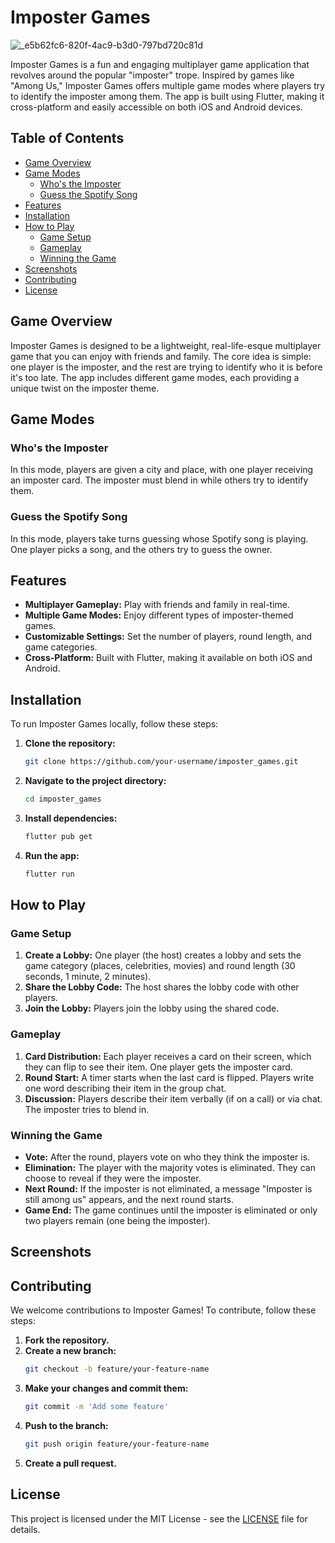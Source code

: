 # Imposter Games

![_e5b62fc6-820f-4ac9-b3d0-797bd720c81d](https://github.com/pranjalchaplot/ImposterSyndrome/assets/52233809/42123911-9d0b-456e-91de-8535de1f9d09)


Imposter Games is a fun and engaging multiplayer game application that revolves around the popular "imposter" trope. Inspired by games like "Among Us," Imposter Games offers multiple game modes where players try to identify the imposter among them. The app is built using Flutter, making it cross-platform and easily accessible on both iOS and Android devices.

## Table of Contents
- [Game Overview](#game-overview)
- [Game Modes](#game-modes)
  - [Who's the Imposter](#whos-the-imposter)
  - [Guess the Spotify Song](#guess-the-spotify-song)
- [Features](#features)
- [Installation](#installation)
- [How to Play](#how-to-play)
  - [Game Setup](#game-setup)
  - [Gameplay](#gameplay)
  - [Winning the Game](#winning-the-game)
- [Screenshots](#screenshots)
- [Contributing](#contributing)
- [License](#license)

## Game Overview

Imposter Games is designed to be a lightweight, real-life-esque multiplayer game that you can enjoy with friends and family. The core idea is simple: one player is the imposter, and the rest are trying to identify who it is before it's too late. The app includes different game modes, each providing a unique twist on the imposter theme.

## Game Modes

### Who's the Imposter

In this mode, players are given a city and place, with one player receiving an imposter card. The imposter must blend in while others try to identify them.

### Guess the Spotify Song

In this mode, players take turns guessing whose Spotify song is playing. One player picks a song, and the others try to guess the owner.

## Features

- **Multiplayer Gameplay:** Play with friends and family in real-time.
- **Multiple Game Modes:** Enjoy different types of imposter-themed games.
- **Customizable Settings:** Set the number of players, round length, and game categories.
- **Cross-Platform:** Built with Flutter, making it available on both iOS and Android.

## Installation

To run Imposter Games locally, follow these steps:

1. **Clone the repository:**
   ```bash
   git clone https://github.com/your-username/imposter_games.git
   ```
2. **Navigate to the project directory:**
   ```bash
   cd imposter_games
   ```
3. **Install dependencies:**
   ```bash
   flutter pub get
   ```
4. **Run the app:**
   ```bash
   flutter run
   ```

## How to Play

### Game Setup

1. **Create a Lobby:** One player (the host) creates a lobby and sets the game category (places, celebrities, movies) and round length (30 seconds, 1 minute, 2 minutes).
2. **Share the Lobby Code:** The host shares the lobby code with other players.
3. **Join the Lobby:** Players join the lobby using the shared code.

### Gameplay

1. **Card Distribution:** Each player receives a card on their screen, which they can flip to see their item. One player gets the imposter card.
2. **Round Start:** A timer starts when the last card is flipped. Players write one word describing their item in the group chat.
3. **Discussion:** Players describe their item verbally (if on a call) or via chat. The imposter tries to blend in.

### Winning the Game

- **Vote:** After the round, players vote on who they think the imposter is.
- **Elimination:** The player with the majority votes is eliminated. They can choose to reveal if they were the imposter.
- **Next Round:** If the imposter is not eliminated, a message "Imposter is still among us" appears, and the next round starts.
- **Game End:** The game continues until the imposter is eliminated or only two players remain (one being the imposter).

## Screenshots

<!-- Add screenshots of your app here -->
<!-- ![Screenshot 1](screenshots/screenshot1.png) -->
<!-- ![Screenshot 2](screenshots/screenshot2.png) -->

## Contributing

We welcome contributions to Imposter Games! To contribute, follow these steps:

1. **Fork the repository.**
2. **Create a new branch:**
   ```bash
   git checkout -b feature/your-feature-name
   ```
3. **Make your changes and commit them:**
   ```bash
   git commit -m 'Add some feature'
   ```
4. **Push to the branch:**
   ```bash
   git push origin feature/your-feature-name
   ```
5. **Create a pull request.**

## License

This project is licensed under the MIT License - see the [LICENSE](LICENSE) file for details.
